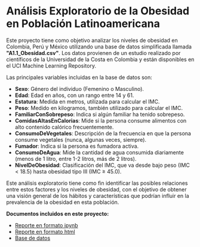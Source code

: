 # Análisis Exploratorio de la Obesidad en Población Latinoamericana

Este proyecto tiene como objetivo analizar los niveles de obesidad en Colombia, Perú y México utilizando una base de datos simplificada llamada **"A1.1_Obesidad.csv"**. Los datos provienen de un estudio realizado por científicos de la Universidad de la Costa en Colombia y están disponibles en el UCI Machine Learning Repository.

Las principales variables incluidas en la base de datos son:
- **Sexo**: Género del individuo (Femenino o Masculino).
- **Edad**: Edad en años, con un rango entre 14 y 61.
- **Estatura**: Medida en metros, utilizada para calcular el IMC.
- **Peso**: Medido en kilogramos, también utilizado para calcular el IMC.
- **FamiliarConSobrepeso**: Indica si algún familiar ha tenido sobrepeso.
- **ComidasAltasEnCalorias**: Mide si la persona consume alimentos con alto contenido calórico frecuentemente.
- **ConsumoDeVegetales**: Descripción de la frecuencia en que la persona consume vegetales (nunca, algunas veces, siempre).
- **Fumador**: Indica si la persona es fumadora activa.
- **ConsumoDeAgua**: Mide la cantidad de agua consumida diariamente (menos de 1 litro, entre 1-2 litros, más de 2 litros).
- **NivelDeObesidad**: Clasificación del IMC, que va desde bajo peso (IMC < 18.5) hasta obesidad tipo III (IMC ≥ 45.0).

Este análisis exploratorio tiene como fin identificar las posibles relaciones entre estos factores y los niveles de obesidad, con el objetivo de obtener una visión general de los hábitos y características que podrían influir en la prevalencia de la obesidad en esta población.

**Documentos incluidos en este proyecto:**
- [Reporte en formato ipynb](./A1.1_636698.ipynb)
- [Reporte en formato html](./A1.1_636698.html)
- [Base de datos](./A1.1_Obesidad.csv)
